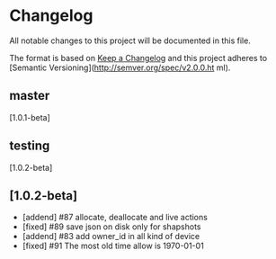 # Changelog
All notable changes to this project will be documented in this file.

The format is based on [Keep a Changelog](http://keepachangelog.com/en/1.0.0/)
and this project adheres to [Semantic Versioning](http://semver.org/spec/v2.0.0.ht
ml).

## master
  [1.0.1-beta]

## testing
  [1.0.2-beta]

## [1.0.2-beta]
- [addend] #87 allocate, deallocate and live actions
- [fixed] #89 save json on disk only for shapshots
- [addend] #83 add owner_id in all kind of device
- [fixed] #91 The most old time allow is 1970-01-01
